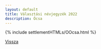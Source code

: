 ```yaml
---
layout: default
title: Választási névjegyzék 2022
description: Ócsa
---
```


{% include settlementHTMLs/OOcsa.html %}

[Vissza](./)